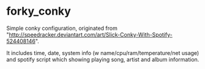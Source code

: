 # forky_conky
Simple conky configuration, originated from "http://speedracker.deviantart.com/art/Slick-Conky-With-Spotify-524408146". 

It includes time, date, system info (w name/cpu/ram/temperature/net usage) and spotify script which showing playing song, artist and album information. 